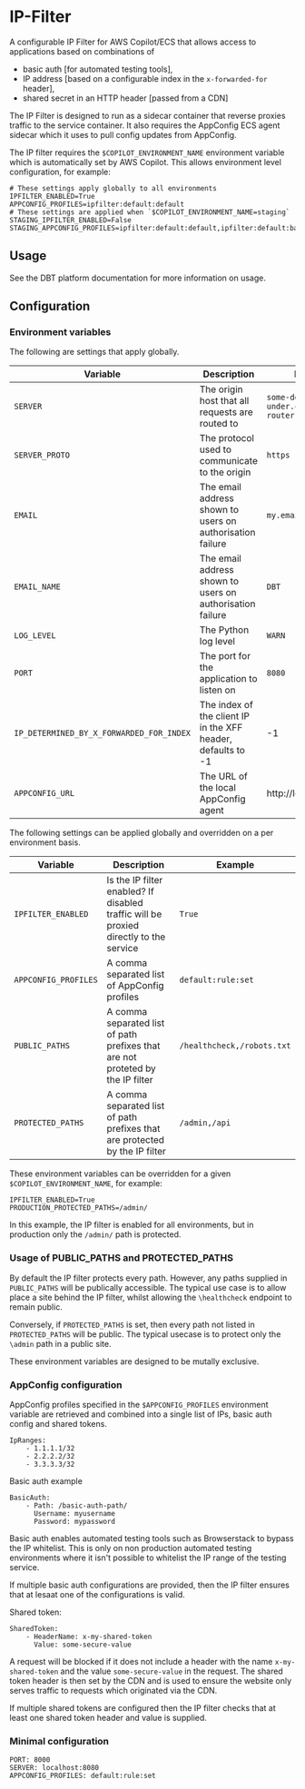 # IP-Filter

A configurable IP Filter for AWS Copilot/ECS that allows access to applications based on combinations of

- basic auth [for automated testing tools],
- IP address [based on a configurable index in the `x-forwarded-for` header],
- shared secret in an HTTP header [passed from a CDN]

The IP Filter is designed to run as a sidecar container that reverse proxies traffic to the service container. It also requires the AppConfig ECS agent sidecar which it uses to pull config updates from AppConfig.

The IP filter requires the `$COPILOT_ENVIRONMENT_NAME` environment variable which is automatically set by AWS Copilot.  This allows environment level configuration, for example:

```
# These settings apply globally to all environments
IPFILTER_ENABLED=True
APPCONFIG_PROFILES=ipfilter:default:default
# These settings are applied when `$COPILOT_ENVIRONMENT_NAME=staging`
STAGING_IPFILTER_ENABLED=False
STAGING_APPCONFIG_PROFILES=ipfilter:default:default,ipfilter:default:basicauth
```

## Usage

See the DBT platform documentation for more information on usage.

## Configuration

### Environment variables

The following are settings that apply globally.

| Variable                 |  Description | Example |
| ---                      | ---          | ---     |
| `SERVER`| The origin host that all requests are routed to | `some-domain-under.cloud-foundry-router.test`
| `SERVER_PROTO` | The protocol used to communicate to the origin | `https`
| `EMAIL` | The email address shown to users on authorisation failure | `my.email@domain.test`
| `EMAIL_NAME` | The email address shown to users on authorisation failure | `DBT`
| `LOG_LEVEL` | The Python log level | `WARN`
| `PORT` | The port for the application to listen on | `8080`
| `IP_DETERMINED_BY_X_FORWARDED_FOR_INDEX` | The index of the client IP in the XFF header, defaults to -1 | -1
| `APPCONFIG_URL` | The URL of the local AppConfig agent | http://localhost:2772

The following settings can be applied globally and overridden on a per environment basis.

| Variable                 |  Description | Example |
| ---                      | ---          | ---     |
| `IPFILTER_ENABLED` | Is the IP filter enabled? If disabled traffic will be proxied directly to the service | `True`
| `APPCONFIG_PROFILES` | A comma separated list of AppConfig profiles | `default:rule:set`
| `PUBLIC_PATHS` | A comma separated list of path prefixes that are not proteted by the IP filter | `/healthcheck,/robots.txt`
| `PROTECTED_PATHS` | A comma separated list of path prefixes that are protected by the IP filter | `/admin,/api`

These environment variables can be overridden for a given `$COPILOT_ENVIRONMENT_NAME`, for example:

```
IPFILTER_ENABLED=True
PRODUCTION_PROTECTED_PATHS=/admin/
```

In this example, the IP filter is enabled for all environments, but in production only the `/admin/` path is protected.

### Usage of PUBLIC_PATHS and PROTECTED_PATHS

By default the IP filter protects every path.  However, any paths supplied in `PUBLIC_PATHS` will be publically accessible.  The typical use case is to allow place a site behind the IP filter, whilst allowing the `\healthcheck` endpoint to remain public.

Conversely, if `PROTECTED_PATHS` is set, then every path not listed in `PROTECTED_PATHS` will be public.  The typical usecase is to protect only the `\admin` path in a public site.

These environment variables are designed to be mutally exclusive.

### AppConfig configuration

AppConfig profiles specified in the `$APPCONFIG_PROFILES` environment variable are retrieved and combined into a single list of IPs, basic auth config and shared tokens.

```
IpRanges:
    - 1.1.1.1/32
    - 2.2.2.2/32
    - 3.3.3.3/32
```

Basic auth example

```
BasicAuth:
    - Path: /basic-auth-path/
      Username: myusername
      Password: mypassword
```

Basic auth enables automated testing tools such as Browserstack to bypass the IP whitelist. This is only on non production automated testing environments where it isn't possible to whitelist the IP range of the testing service.

If multiple basic auth configurations are provided, then the IP filter ensures that at lesaat one of the configurations is valid.

Shared token:

```
SharedToken:
    - HeaderName: x-my-shared-token
      Value: some-secure-value
```
A request will be blocked if it does not include a header with the name `x-my-shared-token` and the value `some-secure-value` in the request. The shared token header is then set by the CDN and is used to ensure the website only serves traffic to requests which originated via the CDN.

If multiple shared tokens are configured then the IP filter checks that at least one shared token header and value is supplied.

### Minimal configuration

```
PORT: 8000
SERVER: localhost:8080
APPCONFIG_PROFILES: default:rule:set
```


